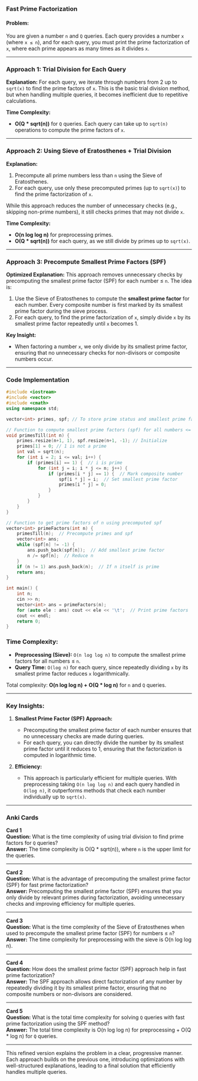 ### Fast Prime Factorization

#### Problem:
You are given a number `n` and `Q` queries. Each query provides a number `x` (where `x ≤ n`), and for each query, you must print the prime factorization of `x`, where each prime appears as many times as it divides `x`.

---

### Approach 1: Trial Division for Each Query

**Explanation:**
For each query, we iterate through numbers from 2 up to `sqrt(x)` to find the prime factors of `x`. This is the basic trial division method, but when handling multiple queries, it becomes inefficient due to repetitive calculations.

**Time Complexity:**
- **O(Q * sqrt(n))** for `Q` queries. Each query can take up to `sqrt(n)` operations to compute the prime factors of `x`.

---

### Approach 2: Using Sieve of Eratosthenes + Trial Division

**Explanation:**
1. Precompute all prime numbers less than `n` using the Sieve of Eratosthenes.
2. For each query, use only these precomputed primes (up to `sqrt(x)`) to find the prime factorization of `x`.

While this approach reduces the number of unnecessary checks (e.g., skipping non-prime numbers), it still checks primes that may not divide `x`.

**Time Complexity:**
- **O(n log log n)** for preprocessing primes.
- **O(Q * sqrt(n))** for each query, as we still divide by primes up to `sqrt(x)`.

---

### Approach 3: Precompute Smallest Prime Factors (SPF)

**Optimized Explanation:**
This approach removes unnecessary checks by precomputing the smallest prime factor (SPF) for each number ≤ `n`. The idea is:
1. Use the Sieve of Eratosthenes to compute the **smallest prime factor** for each number. Every composite number is first marked by its smallest prime factor during the sieve process.
2. For each query, to find the prime factorization of `x`, simply divide `x` by its smallest prime factor repeatedly until `x` becomes 1.

**Key Insight:**
- When factoring a number `x`, we only divide by its smallest prime factor, ensuring that no unnecessary checks for non-divisors or composite numbers occur.

---

### Code Implementation

```cpp
#include <iostream>
#include <vector>
#include <cmath>
using namespace std;

vector<int> primes, spf; // To store prime status and smallest prime factor (spf)

// Function to compute smallest prime factors (spf) for all numbers <= n
void primesTill(int n) {
    primes.resize(n+1, 1), spf.resize(n+1, -1); // Initialize
    primes[1] = 0; // 1 is not a prime
    int val = sqrt(n); 
    for (int i = 2; i <= val; i++) {
        if (primes[i] == 1) {  // i is prime
            for (int j = i; i * j <= n; j++) {
                if (primes[i * j] == 1) {  // Mark composite number
                    spf[i * j] = i;  // Set smallest prime factor
                    primes[i * j] = 0;
                }
            }
        }
    }
}

// Function to get prime factors of n using precomputed spf
vector<int> primeFactors(int n) {
    primesTill(n);  // Precompute primes and spf
    vector<int> ans;
    while (spf[n] != -1) {
        ans.push_back(spf[n]);  // Add smallest prime factor
        n /= spf[n];  // Reduce n
    }
    if (n != 1) ans.push_back(n);  // If n itself is prime
    return ans;
}

int main() {
    int n;
    cin >> n;
    vector<int> ans = primeFactors(n);
    for (auto ele : ans) cout << ele << '\t';  // Print prime factors
    cout << endl;
    return 0;
}
```

### Time Complexity:
- **Preprocessing (Sieve):** `O(n log log n)` to compute the smallest prime factors for all numbers ≤ `n`.
- **Query Time:** `O(log n)` for each query, since repeatedly dividing `x` by its smallest prime factor reduces `x` logarithmically.

Total complexity: **O(n log log n) + O(Q * log n)** for `n` and `Q` queries.

---

### Key Insights:
1. **Smallest Prime Factor (SPF) Approach:**
    - Precomputing the smallest prime factor of each number ensures that no unnecessary checks are made during queries.
    - For each query, you can directly divide the number by its smallest prime factor until it reduces to 1, ensuring that the factorization is computed in logarithmic time.

2. **Efficiency:**
    - This approach is particularly efficient for multiple queries. With preprocessing taking `O(n log log n)` and each query handled in `O(log n)`, it outperforms methods that check each number individually up to `sqrt(x)`.

---

### Anki Cards

**Card 1**  
**Question:** What is the time complexity of using trial division to find prime factors for `Q` queries?  
**Answer:** The time complexity is O(Q * sqrt(n)), where `n` is the upper limit for the queries.

---

**Card 2**  
**Question:** What is the advantage of precomputing the smallest prime factor (SPF) for fast prime factorization?  
**Answer:** Precomputing the smallest prime factor (SPF) ensures that you only divide by relevant primes during factorization, avoiding unnecessary checks and improving efficiency for multiple queries.

---

**Card 3**  
**Question:** What is the time complexity of the Sieve of Eratosthenes when used to precompute the smallest prime factor (SPF) for numbers ≤ `n`?  
**Answer:** The time complexity for preprocessing with the sieve is O(n log log n).

---

**Card 4**  
**Question:** How does the smallest prime factor (SPF) approach help in fast prime factorization?  
**Answer:** The SPF approach allows direct factorization of any number by repeatedly dividing it by its smallest prime factor, ensuring that no composite numbers or non-divisors are considered.

---

**Card 5**  
**Question:** What is the total time complexity for solving `Q` queries with fast prime factorization using the SPF method?  
**Answer:** The total time complexity is O(n log log n) for preprocessing + O(Q * log n) for `Q` queries.

---

This refined version explains the problem in a clear, progressive manner. Each approach builds on the previous one, introducing optimizations with well-structured explanations, leading to a final solution that efficiently handles multiple queries.